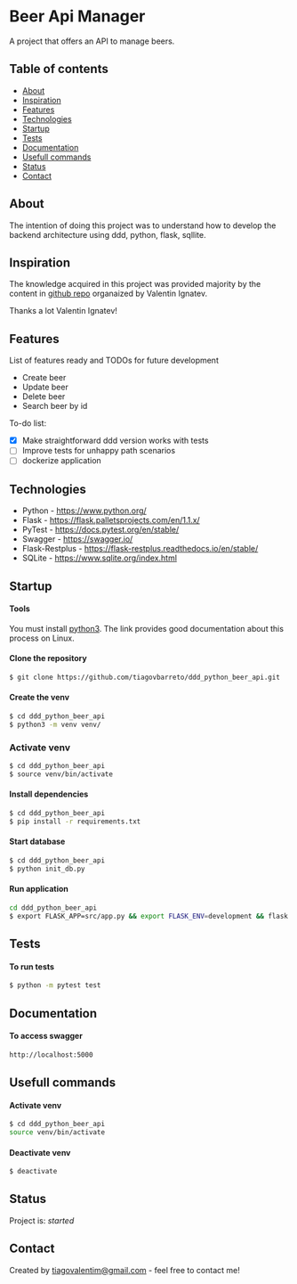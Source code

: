# Beer Api Manager
A project that offers an API to manage beers. 

## Table of contents
* [About](#about)
* [Inspiration](#inspiration)
* [Features](#features)
* [Technologies](#technologies)
* [Startup](#startup)
* [Tests](#tests)
* [Documentation](#documentation)
* [Usefull commands](#usefull-commands)
* [Status](#status)
* [Contact](#contact)

## About
The intention of doing this project was to understand how to develop the backend architecture using ddd, python, flask, sqllite.

## Inspiration
The knowledge acquired in this project was provided majority by the content in [github repo](https://github.com/valignatev/ddd-dynamic) organaized by Valentin Ignatev. 


Thanks a lot Valentin Ignatev!

## Features
List of features ready and TODOs for future development
* Create beer
* Update beer
* Delete beer
* Search beer by id

To-do list:
- [X] Make straightforward ddd version works with tests
- [ ] Improve tests for unhappy path scenarios
- [ ] dockerize application

## Technologies
* Python - https://www.python.org/
* Flask - https://flask.palletsprojects.com/en/1.1.x/
* PyTest - https://docs.pytest.org/en/stable/
* Swagger - https://swagger.io/
* Flask-Restplus - https://flask-restplus.readthedocs.io/en/stable/
* SQLite - https://www.sqlite.org/index.html

## Startup

#### Tools
You must install [python3](https://docs.python-guide.org/starting/install3/linux/). The link provides good documentation about this process on Linux.

#### Clone the repository
```sh
$ git clone https://github.com/tiagovbarreto/ddd_python_beer_api.git
```

#### Create the venv
```sh
$ cd ddd_python_beer_api
$ python3 -m venv venv/
```

### Activate venv
```sh
$ cd ddd_python_beer_api
$ source venv/bin/activate
```

#### Install dependencies
```sh
$ cd ddd_python_beer_api
$ pip install -r requirements.txt
```

#### Start database
```sh
$ cd ddd_python_beer_api
$ python init_db.py
```

#### Run application
```sh
cd ddd_python_beer_api
$ export FLASK_APP=src/app.py && export FLASK_ENV=development && flask run
```

## Tests
#### To run tests
```sh
$ python -m pytest test
```

## Documentation
#### To access swagger
```sh
http://localhost:5000
```

## Usefull commands
#### Activate venv
```sh
$ cd ddd_python_beer_api
source venv/bin/activate
```

#### Deactivate venv
```sh
$ deactivate
```

## Status
Project is: _started_

## Contact
Created by tiagovalentim@gmail.com - feel free to contact me!


